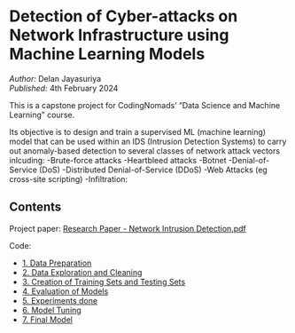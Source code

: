 # Detection of Cyber-attacks on Network Infrastructure using Machine Learning Models
*Author:* Delan Jayasuriya<br>
*Published:* 4th February 2024

This is a capstone project for CodingNomads’ “Data Science and Machine Learning” course.

Its objective is to design and train a supervised ML (machine learning) model that can be used within an IDS (Intrusion Detection Systems) to carry out anomaly-based detection to several classes of network attack vectors inlcuding:
-Brute-force attacks
-Heartbleed attacks
-Botnet
-Denial-of-Service (DoS)
-Distributed Denial-of-Service (DDoS)
-Web Attacks (eg cross-site scripting)
-Infiltration:

## Contents
Project paper: [Research Paper - Network Intrusion Detection.pdf](/Research%20Paper%20-%20Network%20Intrusion%20Detection.pdf)

Code:
- [1. Data Preparation](/1.DataPrep.ipynb)
- [2. Data Exploration and Cleaning](/2.Exploration%20and%20Clean.ipynb)
- [3. Creation of Training Sets and Testing Sets](/3.Training%20Sets.ipynb)
- [4. Evaluation of Models](/4.Evaluate%20Models.ipynb)
- [5. Experiments done](/5.Experiments.ipynb)
- [6. Model Tuning](/6.Model%20Tuning.ipynb)
- [7. Final Model](/7.Final%20Model.ipynb)
